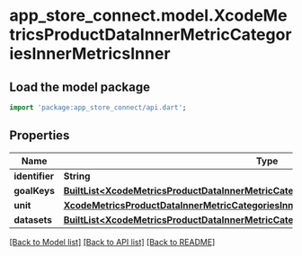 # app_store_connect.model.XcodeMetricsProductDataInnerMetricCategoriesInnerMetricsInner

## Load the model package
```dart
import 'package:app_store_connect/api.dart';
```

## Properties
Name | Type | Description | Notes
------------ | ------------- | ------------- | -------------
**identifier** | **String** |  | [optional] 
**goalKeys** | [**BuiltList&lt;XcodeMetricsProductDataInnerMetricCategoriesInnerMetricsInnerGoalKeysInner&gt;**](XcodeMetricsProductDataInnerMetricCategoriesInnerMetricsInnerGoalKeysInner.md) |  | [optional] 
**unit** | [**XcodeMetricsProductDataInnerMetricCategoriesInnerMetricsInnerUnit**](XcodeMetricsProductDataInnerMetricCategoriesInnerMetricsInnerUnit.md) |  | [optional] 
**datasets** | [**BuiltList&lt;XcodeMetricsProductDataInnerMetricCategoriesInnerMetricsInnerDatasetsInner&gt;**](XcodeMetricsProductDataInnerMetricCategoriesInnerMetricsInnerDatasetsInner.md) |  | [optional] 

[[Back to Model list]](../README.md#documentation-for-models) [[Back to API list]](../README.md#documentation-for-api-endpoints) [[Back to README]](../README.md)


